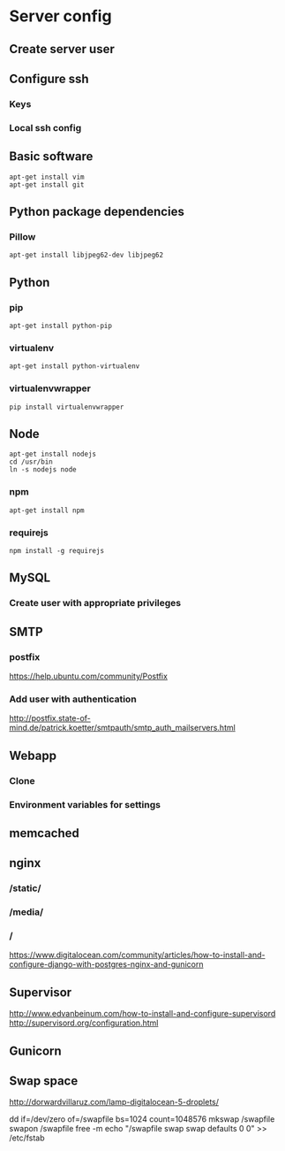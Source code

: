 # Server config

## Create server user


## Configure ssh

### Keys
### Local ssh config


## Basic software

    apt-get install vim
    apt-get install git


## Python package dependencies

### Pillow

    apt-get install libjpeg62-dev libjpeg62


## Python 

### pip

    apt-get install python-pip

### virtualenv

    apt-get install python-virtualenv

### virtualenvwrapper

    pip install virtualenvwrapper


## Node

    apt-get install nodejs
    cd /usr/bin
    ln -s nodejs node

### npm

    apt-get install npm

### requirejs

    npm install -g requirejs


## MySQL

### Create user with appropriate privileges


## SMTP

### postfix

https://help.ubuntu.com/community/Postfix

### Add user with authentication

http://postfix.state-of-mind.de/patrick.koetter/smtpauth/smtp_auth_mailservers.html


## Webapp
### Clone
### Environment variables for settings


## memcached


## nginx
### /static/
### /media/
### /
https://www.digitalocean.com/community/articles/how-to-install-and-configure-django-with-postgres-nginx-and-gunicorn

## Supervisor

http://www.edvanbeinum.com/how-to-install-and-configure-supervisord
http://supervisord.org/configuration.html


## Gunicorn


## Swap space

http://dorwardvillaruz.com/lamp-digitalocean-5-droplets/

dd if=/dev/zero of=/swapfile bs=1024 count=1048576
mkswap /swapfile
swapon /swapfile
free -m
echo "/swapfile swap swap defaults 0 0" >> /etc/fstab
